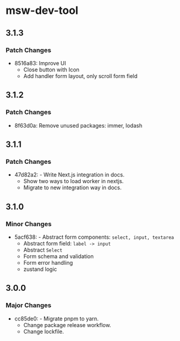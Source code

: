 # msw-dev-tool

## 3.1.3

### Patch Changes

- 8516a83: Improve UI
  - Close button with Icon
  - Add handler form layout, only scroll form field

## 3.1.2

### Patch Changes

- 8f63d0a: Remove unused packages: immer, lodash

## 3.1.1

### Patch Changes

- 47d82a2: - Write Next.js integration in docs.
  - Show two ways to load worker in nextjs.
  - Migrate to new integration way in docs.

## 3.1.0

### Minor Changes

- 5acf638: - Abstract form components: `select, input, textarea`
  - Abstract form field: `label -> input`
  - Abstract `Select`
  - Form schema and validation
  - Form error handling
  - zustand logic

## 3.0.0

### Major Changes

- cc85de0: - Migrate pnpm to yarn.
  - Change package release workflow.
  - Change lockfile.
